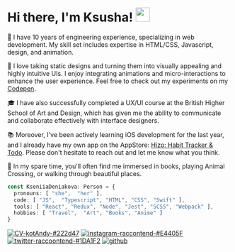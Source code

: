 <h1>Hi there, I'm Ksusha! <img src="https://user-images.githubusercontent.com/5080574/182417516-4288dece-7b78-445d-93b1-7e3dd3a65a2d.gif" width="32px"></h1>

🐾 I have 10 years of engineering experience, specializing in web development. My skill set includes expertise in HTML/CSS, Javascript, design, and animation.

🫶 I love taking static designs and turning them into visually appealing and highly intuitive UIs. I enjoy integrating animations and micro-interactions to enhance the user experience. Feel free to check out my experiments on my [Codepen](https://codepen.io/kotAndy).

🎓 I have also successfully completed a UX/UI course at the British Higher School of Art and Design, which has given me the ability to communicate and collaborate effectively with interface designers.

📚 Moreover, I've been actively learning iOS development for the last year, and I already have my own app on the AppStore: [Hizo: Habit Tracker & Todo](https://apps.apple.com/app/id1668034074). Please don't hesitate to reach out and let me know what you think.

🐳 In my spare time, you'll often find me immersed in books, playing Animal Crossing, or walking through beautiful places.

```typescript
const KseniiaDeniakova: Person = {
  pronouns: [ "she",  "her" ],
  code: [ "JS",  "Typescript", "HTML", "CSS", "Swift" ],
  tools: [ "React", "Redux", "Node", "Jest", "SCSS", "Webpack" ],
  hobbies: [ "Travel",  "Art", "Books", "Anime" ]
}
```

[![CV-kotAndy-#222d47](https://user-images.githubusercontent.com/5080574/182424687-fb74afe1-398c-4bdb-b39a-d59cbe24ba23.svg)](https://kotandy.pro/projects/cv/)
[![instagram-raccontend-#E4405F](https://user-images.githubusercontent.com/5080574/182424677-1316fff3-b371-4d79-924c-88d17e9e1274.svg)](https://www.instagram.com/raccoontend/)
[![twitter-raccoontend-#1DA1F2](https://user-images.githubusercontent.com/5080574/182425194-0f5b22bb-3f0c-4507-a4d3-46f481ec7e3c.svg)](https://twitter.com/raccoontend)
[![github](https://img.shields.io/github/followers/raccoonAndy?label=follow&logo=github)](https://github.com/raccoonAndy)
